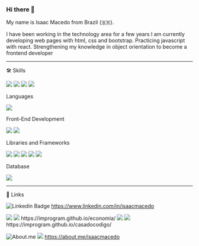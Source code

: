 ### Hi there 👋

My name is Isaac Macedo from Brazil (🇧🇷).

I have been working in the technology area for a few years
I am currently developing web pages with html, css and bootstrap.
Practicing javascript with react.
Strengthening my knowledge in object orientation to become a frontend developer

________________________________________________________________________________________________________________________________________________________________
🛠️ Skills

<img src="https://img.shields.io/badge/JWT-000000?style=for-the-badge&logo=JSON%20web%20tokens&logoColor=white" />

<img src="https://img.shields.io/badge/TypeScript-007ACC?style=for-the-badge&logo=typescript&logoColor=white" />

<img src="https://img.shields.io/badge/Kibana-005571?style=for-the-badge&logo=Kibana&logoColor=white" />

<img src="https://img.shields.io/badge/Ubuntu-E95420?style=for-the-badge&logo=ubuntu&logoColor=white" />

Languages

<img src="https://img.shields.io/badge/JavaScript-323330?style=for-the-badge&logo=javascript&logoColor=F7DF1E" />


Front-End Development

<img src="https://img.shields.io/badge/HTML5-E34F26?style=for-the-badge&logo=html5&logoColor=white" />

<img src="https://img.shields.io/badge/CSS3-1572B6?style=for-the-badge&logo=css3&logoColor=white" />


Libraries and Frameworks

<img src="https://img.shields.io/badge/jQuery-0769AD?style=for-the-badge&logo=jquery&logoColor=white" />

<img src="https://img.shields.io/badge/Bootstrap-563D7C?style=for-the-badge&logo=bootstrap&logoColor=white" />

<img src="https://img.shields.io/badge/React-20232A?style=for-the-badge&logo=react&logoColor=61DAFB" />

<img src="https://img.shields.io/badge/Redux-593D88?style=for-the-badge&logo=redux&logoColor=white" />

<img src="https://img.shields.io/badge/Angular-DD0031?style=for-the-badge&logo=angular&logoColor=white" />


Database

<img src="https://img.shields.io/badge/Microsoft%20SQL%20Server-CC2927?style=for-the-badge&logo=microsoft%20sql%20server&logoColor=white" />


________________________________________________________________________________________________________________________________________________________________


🔗 Links


![Linkedin Badge](https://img.shields.io/badge/-LinkedIn-blue?style=flat-square&logo=Linkedin&logoColor=white&link=https://www.linkedin.com/in/isaacmacedo)
https://www.linkedin.com/in/isaacmacedo

<img src="https://img.shields.io/badge/GitHub%20Pages-222222?style=for-the-badge&logo=GitHub%20Pages&logoColor=white" />
<img src="https://img.shields.io/badge/website-000000?style=for-the-badge&logo=About.me&logoColor=white" />
https://improgram.github.io/economia/

<img src="https://img.shields.io/badge/GitHub%20Pages-222222?style=for-the-badge&logo=GitHub%20Pages&logoColor=white" />
<img src="https://img.shields.io/badge/website-000000?style=for-the-badge&logo=About.me&logoColor=white" />
https://improgram.github.io/casadocodigo/

![About.me](https://img.shields.io/badge/-About.me-000000?style=for-the-badge&logo=Aboutme&logoColor=white) <img src="https://img.shields.io/badge/website-000000?style=for-the-badge&logo=About.me&logoColor=white" />
https://about.me/isaacmacedo
